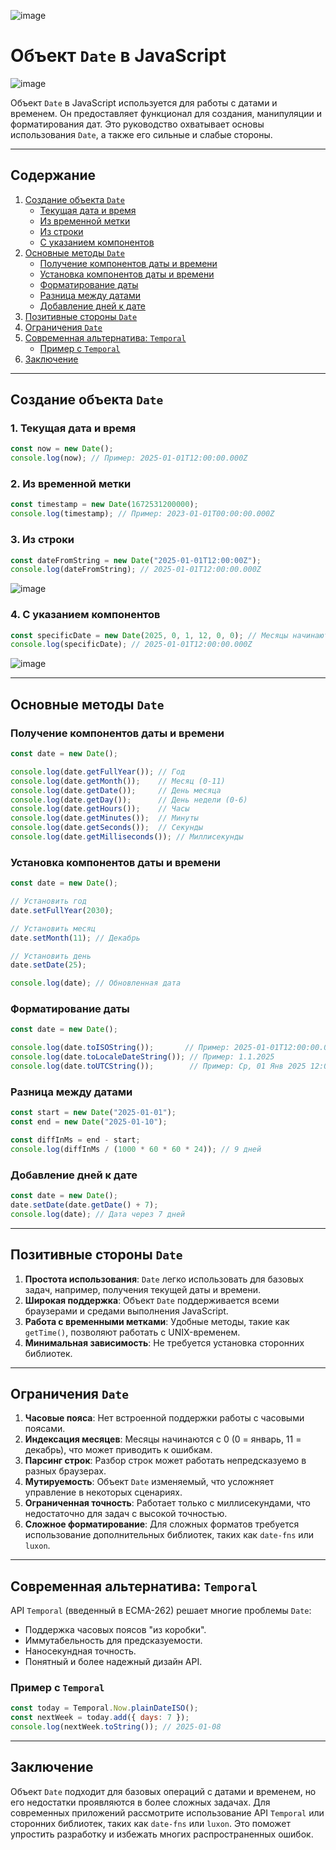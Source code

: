 ![image](https://github.com/user-attachments/assets/ea605850-6aea-4b00-b8db-7f25d1b404b6)

# Объект `Date` в JavaScript
![image](https://github.com/user-attachments/assets/41fd3e19-5aac-40d5-a11d-6ff84835687d)

Объект `Date` в JavaScript используется для работы с датами и временем. Он предоставляет функционал для создания, манипуляции и форматирования дат. Это руководство охватывает основы использования `Date`, а также его сильные и слабые стороны.

---

## Содержание

1. [Создание объекта `Date`](#создание-объекта-date)
   - [Текущая дата и время](#1-текущая-дата-и-время)
   - [Из временной метки](#2-из-временной-метки)
   - [Из строки](#3-из-строки)
   - [С указанием компонентов](#4-с-указанием-компонентов)
2. [Основные методы `Date`](#основные-методы-date)
   - [Получение компонентов даты и времени](#получение-компонентов-даты-и-времени)
   - [Установка компонентов даты и времени](#установка-компонентов-даты-и-времени)
   - [Форматирование даты](#форматирование-даты)
   - [Разница между датами](#разница-между-датами)
   - [Добавление дней к дате](#добавление-дней-к-дате)
3. [Позитивные стороны `Date`](#позитивные-стороны-date)
4. [Ограничения `Date`](#ограничения-date)
5. [Современная альтернатива: `Temporal`](#современная-альтернатива-temporal)
   - [Пример с `Temporal`](#пример-с-temporal)
6. [Заключение](#заключение)

---

## Создание объекта `Date`

### 1. Текущая дата и время
```javascript
const now = new Date();
console.log(now); // Пример: 2025-01-01T12:00:00.000Z
```

### 2. Из временной метки
```javascript
const timestamp = new Date(1672531200000);
console.log(timestamp); // Пример: 2023-01-01T00:00:00.000Z
```

### 3. Из строки
```javascript
const dateFromString = new Date("2025-01-01T12:00:00Z");
console.log(dateFromString); // 2025-01-01T12:00:00.000Z
```
![image](https://github.com/user-attachments/assets/8ce55cf4-02f4-4b6f-8325-e87fd4ff62cd)


### 4. С указанием компонентов
```javascript
const specificDate = new Date(2025, 0, 1, 12, 0, 0); // Месяцы начинаются с 0
console.log(specificDate); // 2025-01-01T12:00:00.000Z
```
![image](https://github.com/user-attachments/assets/c24721ae-f3d5-4f98-896b-58a4527b2d04)

---

## Основные методы `Date`

### Получение компонентов даты и времени
```javascript
const date = new Date();

console.log(date.getFullYear()); // Год
console.log(date.getMonth());    // Месяц (0-11)
console.log(date.getDate());     // День месяца
console.log(date.getDay());      // День недели (0-6)
console.log(date.getHours());    // Часы
console.log(date.getMinutes());  // Минуты
console.log(date.getSeconds());  // Секунды
console.log(date.getMilliseconds()); // Миллисекунды
```

### Установка компонентов даты и времени
```javascript
const date = new Date();

// Установить год
date.setFullYear(2030);

// Установить месяц
date.setMonth(11); // Декабрь

// Установить день
date.setDate(25);

console.log(date); // Обновленная дата
```

### Форматирование даты
```javascript
const date = new Date();

console.log(date.toISOString());       // Пример: 2025-01-01T12:00:00.000Z
console.log(date.toLocaleDateString()); // Пример: 1.1.2025
console.log(date.toUTCString());        // Пример: Ср, 01 Янв 2025 12:00:00 GMT
```

### Разница между датами
```javascript
const start = new Date("2025-01-01");
const end = new Date("2025-01-10");

const diffInMs = end - start;
console.log(diffInMs / (1000 * 60 * 60 * 24)); // 9 дней
```

### Добавление дней к дате
```javascript
const date = new Date();
date.setDate(date.getDate() + 7);
console.log(date); // Дата через 7 дней
```

---

## Позитивные стороны `Date`
1. **Простота использования**: `Date` легко использовать для базовых задач, например, получения текущей даты и времени.
2. **Широкая поддержка**: Объект `Date` поддерживается всеми браузерами и средами выполнения JavaScript.
3. **Работа с временными метками**: Удобные методы, такие как `getTime()`, позволяют работать с UNIX-временем.
4. **Минимальная зависимость**: Не требуется установка сторонних библиотек.

---

## Ограничения `Date`
1. **Часовые пояса**: Нет встроенной поддержки работы с часовыми поясами.
2. **Индексация месяцев**: Месяцы начинаются с 0 (0 = январь, 11 = декабрь), что может приводить к ошибкам.
3. **Парсинг строк**: Разбор строк может работать непредсказуемо в разных браузерах.
4. **Мутируемость**: Объект `Date` изменяемый, что усложняет управление в некоторых сценариях.
5. **Ограниченная точность**: Работает только с миллисекундами, что недостаточно для задач с высокой точностью.
6. **Сложное форматирование**: Для сложных форматов требуется использование дополнительных библиотек, таких как `date-fns` или `luxon`.

---

## Современная альтернатива: `Temporal`
API `Temporal` (введенный в ECMA-262) решает многие проблемы `Date`:

- Поддержка часовых поясов "из коробки".
- Иммутабельность для предсказуемости.
- Наносекундная точность.
- Понятный и более надежный дизайн API.

### Пример с `Temporal`
```javascript
const today = Temporal.Now.plainDateISO();
const nextWeek = today.add({ days: 7 });
console.log(nextWeek.toString()); // 2025-01-08
```

---

## Заключение
Объект `Date` подходит для базовых операций с датами и временем, но его недостатки проявляются в более сложных задачах. Для современных приложений рассмотрите использование API `Temporal` или сторонних библиотек, таких как `date-fns` или `luxon`. Это поможет упростить разработку и избежать многих распространенных ошибок.
